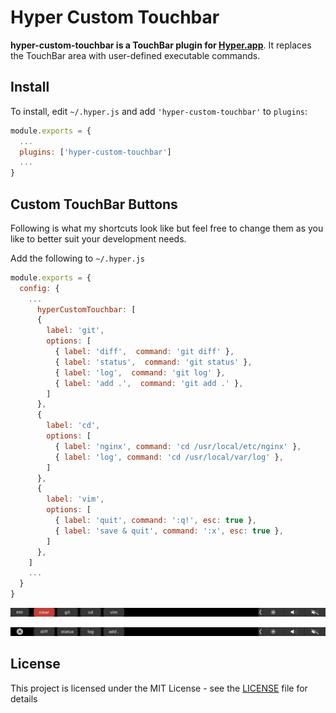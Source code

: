 # Hyper Custom Touchbar

**hyper-custom-touchbar is a TouchBar plugin for [Hyper.app](https://hyper.is/)**. It replaces the TouchBar area with user-defined executable commands.

## Install

To install, edit `~/.hyper.js` and add `'hyper-custom-touchbar'` to `plugins`:

```javascript
module.exports = {
  ...
  plugins: ['hyper-custom-touchbar']
  ...
}
```


## Custom TouchBar Buttons

Following is what my shortcuts look like but feel free to change them as you like to better suit your development needs.

Add the following to `~/.hyper.js`

```javascript
module.exports = {
  config: {
    ...
      hyperCustomTouchbar: [
      {
        label: 'git',
        options: [
          { label: 'diff',  command: 'git diff' },
          { label: 'status',  command: 'git status' },
          { label: 'log',  command: 'git log' },
          { label: 'add .',  command: 'git add .' },
        ]
      },
      {
        label: 'cd',
        options: [
          { label: 'nginx', command: 'cd /usr/local/etc/nginx' },
          { label: 'log', command: 'cd /usr/local/var/log' },
        ]
      },
      {
        label: 'vim',
        options: [
          { label: 'quit', command: ':q!', esc: true },
          { label: 'save & quit', command: ':x', esc: true },
        ]
      },
    ]
    ...
  }
}
```

![Screenshot](./ScreenshotMain.png)

![Screenshot](./ScreenshotGit.png)

## License
This project is licensed under the MIT License - see the [LICENSE](LICENSE) file for details
